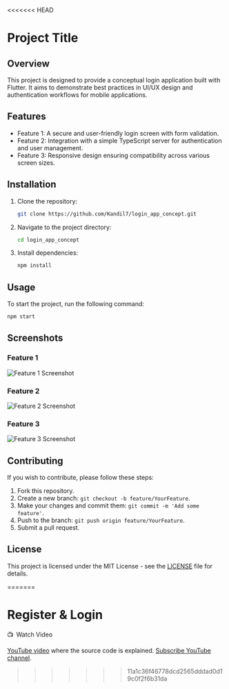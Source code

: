 <<<<<<< HEAD
# Project Title

## Overview

This project is designed to provide a conceptual login application built with Flutter. It aims to demonstrate best practices in UI/UX design and authentication workflows for mobile applications.

## Features
- Feature 1: A secure and user-friendly login screen with form validation.
- Feature 2: Integration with a simple TypeScript server for authentication and user management.
- Feature 3: Responsive design ensuring compatibility across various screen sizes.

## Installation

1. Clone the repository:
    ```bash
    git clone https://github.com/Kandil7/login_app_concept.git
    ```
2. Navigate to the project directory:
    ```bash
    cd login_app_concept
    ```
3. Install dependencies:
    ```bash
    npm install
    ```

## Usage

To start the project, run the following command:
```bash
npm start
```


## Screenshots

### Feature 1
![Feature 1 Screenshot](screenshot/featuretwo.png)

### Feature 2
![Feature 2 Screenshot](screenshot/login.png)

### Feature 3
![Feature 3 Screenshot](screenshot/logout.png)

## Contributing

If you wish to contribute, please follow these steps:

1. Fork this repository.
2. Create a new branch: `git checkout -b feature/YourFeature`.
3. Make your changes and commit them: `git commit -m 'Add some feature'`.
4. Push to the branch: `git push origin feature/YourFeature`.
5. Submit a pull request.

## License

This project is licensed under the MIT License - see the [LICENSE](LICENSE) file for details.


=======
# Register & Login
📺 Watch Video

[YouTube video](https://youtu.be/UgCSVffNvqQ) where the source code is explained. [Subscribe YouTube channel](https://www.youtube.com/channel/UCkSbTj3XSWdaGfHiITheBqg).


>>>>>>> 11a1c36f46778dcd2565dddad0d19c0f2f6b31da
